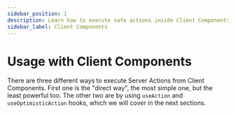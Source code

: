 ```yaml
---
sidebar_position: 1
description: Learn how to execute safe actions inside Client Components.
sidebar_label: Client Components
---
```


# Usage with Client Components

There are three different ways to execute Server Actions from Client Components. First one is the "direct way", the most simple one, but the least powerful too. The other two are by using `useAction` and `useOptimisticAction` hooks, which we will cover in the next sections.